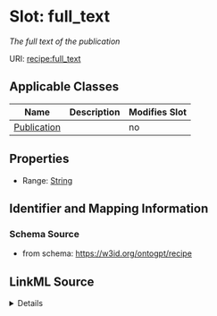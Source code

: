 

# Slot: full_text


_The full text of the publication_



URI: [recipe:full_text](http://w3id.org/ontogpt/recipe/full_text)



<!-- no inheritance hierarchy -->





## Applicable Classes

| Name | Description | Modifies Slot |
| --- | --- | --- |
| [Publication](Publication.md) |  |  no  |







## Properties

* Range: [String](String.md)





## Identifier and Mapping Information







### Schema Source


* from schema: https://w3id.org/ontogpt/recipe




## LinkML Source

<details>
```yaml
name: full_text
description: The full text of the publication
from_schema: https://w3id.org/ontogpt/recipe
rank: 1000
alias: full_text
owner: Publication
domain_of:
- Publication
range: string

```
</details>
